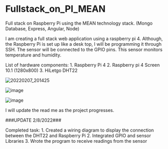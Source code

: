 # Fullstack_on_PI_MEAN
Full stack on Raspberry Pi using the MEAN technology stack. (Mongo Database, Express, Angular, Node)

I am creating a full stack web application using a raspberry pi 4. Although, the
Raspberry Pi is set up like a desk top, I will be programming it through SSH.
The sensor will be connected to the GPIO pins. This sensor monitors temperature and humidity.

List of hardware components:
	1. Raspberry Pi 4
	2. Raspberry pi 4 Screen 10.1 (1280x800)
	3. HiLetgo DHT22


![20220207_201425](https://user-images.githubusercontent.com/66815083/152921395-46cda35a-d2f9-43a3-95f4-55ee7bb2a4a6.jpg)

![image](https://user-images.githubusercontent.com/66815083/152920999-78ff0fea-676a-40cb-949a-cd2cd12c5750.png)

![image](https://user-images.githubusercontent.com/66815083/152921029-4144fa57-81c4-4ea3-abe1-52e02e395f1d.png)

I will update the read me as the project progresses.

###UPDATE 2/8/2022###

Completed task:
	1. Created a wiring diagram to display the connection between the DHT22 and Raspberry Pi
	2. Integrated GPIO and sensor Libraries
	3. Wrote the program to receive readings from the sensor

